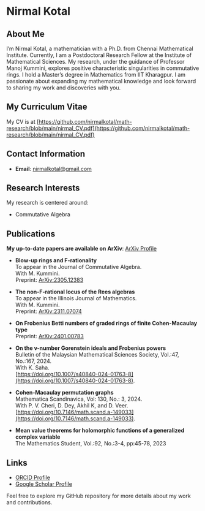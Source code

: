# Nirmal Kotal

## About Me

I’m Nirmal Kotal, a mathematician with a Ph.D. from Chennai Mathematical Institute. Currently, I am a Postdoctoral Research Fellow at the Institute of Mathematical Sciences. My research, under the guidance of Professor Manoj Kummini, explores positive characteristic singularities in commutative rings. I hold a Master’s degree in Mathematics from IIT Kharagpur. I am passionate about expanding my mathematical knowledge and look forward to sharing my work and discoveries with you.

## My Curriculum Vitae
My CV is at [https://github.com/nirmalkotal/math-research/blob/main/nirmal_CV.pdf](https://github.com/nirmalkotal/math-research/blob/main/nirmal_CV.pdf)


## Contact Information

- **Email**: [nirmalkotal@gmail.com](mailto:nirmalkotal@gmail.com)

## Research Interests

My research is centered around:
- Commutative Algebra


## Publications

**My up-to-date papers are available on ArXiv**: [ArXiv Profile](https://arxiv.org/a/kotal_n_1.html)

  - **Blow-up rings and F-rationality** 
  <br>To appear in the Journal of Commutative Algebra.
  <br>With M. Kummini.
  <br>Preprint: [ArXiv:2305.12383](https://arxiv.org/abs/2305.12383)

  - **The non-F-rational locus of the Rees algebras** 
  <br>To appear in the Illinois Journal of Mathematics.
  <br>With M. Kummini.
  <br>Preprint: [ArXiv:2311.07074](https://arxiv.org/abs/2311.07074)

  - **On Frobenius Betti numbers of graded rings of finite Cohen-Macaulay type**
    <br>Preprint: [ArXiv:2401.00783](https://arxiv.org/abs/2401.00783)

  - **On the v-number Gorenstein ideals and Frobenius powers**
    <br>Bulletin of the Malaysian Mathematical Sciences Society, Vol.:47, No.:167, 2024.
    <br>With K. Saha.
  <br>[https://doi.org/10.1007/s40840-024-01763-8](https://doi.org/10.1007/s40840-024-01763-8).

  - **Cohen-Macaulay permutation graphs**
    <br>Mathematica Scandinavica, Vol: 130, No.: 3, 2024.
  <br>With P. V. Cheri, D. Dey, Akhil K, and D. Veer.
  <br>[https://doi.org/10.7146/math.scand.a-149033](https://doi.org/10.7146/math.scand.a-149033).

- **Mean value theorems for holomorphic functions of a generalized complex variable**
  <br>The Mathematics Student, Vol.:92, No.:3-4, pp:45-78, 2023

## Links

- [ORCID Profile](https://orcid.org/0000-0002-2261-9803)
- [Google Scholar Profile](https://scholar.google.com/citations?user=OGYtgIQAAAAJ&hl=en&oi=ao)

Feel free to explore my GitHub repository for more details about my work and contributions.
